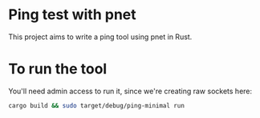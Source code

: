 # Ping test with pnet

This project aims to write a ping tool using pnet in Rust.

# To run the tool

You'll need admin access to run it, since we're creating raw sockets here:

```bash
cargo build && sudo target/debug/ping-minimal run
```
